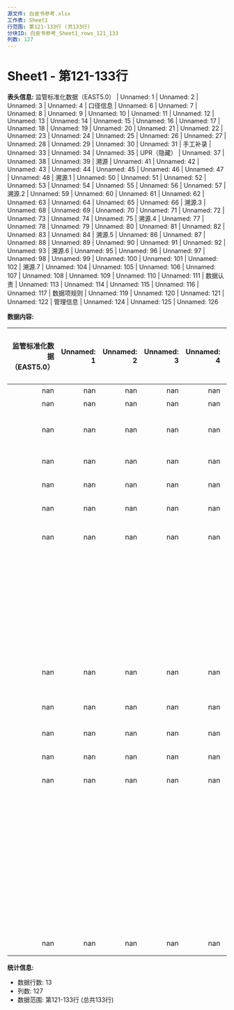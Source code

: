 ```yaml
---
源文件: 白皮书参考.xlsx
工作表: Sheet1
行范围: 第121-133行 (共133行)
分块ID: 白皮书参考_Sheet1_rows_121_133
列数: 127
---
```


# Sheet1 - 第121-133行

**表头信息:** 监管标准化数据（EAST5.0） | Unnamed: 1 | Unnamed: 2 | Unnamed: 3 | Unnamed: 4 | 口径信息 | Unnamed: 6 | Unnamed: 7 | Unnamed: 8 | Unnamed: 9 | Unnamed: 10 | Unnamed: 11 | Unnamed: 12 | Unnamed: 13 | Unnamed: 14 | Unnamed: 15 | Unnamed: 16 | Unnamed: 17 | Unnamed: 18 | Unnamed: 19 | Unnamed: 20 | Unnamed: 21 | Unnamed: 22 | Unnamed: 23 | Unnamed: 24 | Unnamed: 25 | Unnamed: 26 | Unnamed: 27 | Unnamed: 28 | Unnamed: 29 | Unnamed: 30 | Unnamed: 31 | 手工补录 | Unnamed: 33 | Unnamed: 34 | Unnamed: 35 | UPR（隐藏） | Unnamed: 37 | Unnamed: 38 | Unnamed: 39 | 溯源 | Unnamed: 41 | Unnamed: 42 | Unnamed: 43 | Unnamed: 44 | Unnamed: 45 | Unnamed: 46 | Unnamed: 47 | Unnamed: 48 | 溯源.1 | Unnamed: 50 | Unnamed: 51 | Unnamed: 52 | Unnamed: 53 | Unnamed: 54 | Unnamed: 55 | Unnamed: 56 | Unnamed: 57 | 溯源.2 | Unnamed: 59 | Unnamed: 60 | Unnamed: 61 | Unnamed: 62 | Unnamed: 63 | Unnamed: 64 | Unnamed: 65 | Unnamed: 66 | 溯源.3 | Unnamed: 68 | Unnamed: 69 | Unnamed: 70 | Unnamed: 71 | Unnamed: 72 | Unnamed: 73 | Unnamed: 74 | Unnamed: 75 | 溯源.4 | Unnamed: 77 | Unnamed: 78 | Unnamed: 79 | Unnamed: 80 | Unnamed: 81 | Unnamed: 82 | Unnamed: 83 | Unnamed: 84 | 溯源.5 | Unnamed: 86 | Unnamed: 87 | Unnamed: 88 | Unnamed: 89 | Unnamed: 90 | Unnamed: 91 | Unnamed: 92 | Unnamed: 93 | 溯源.6 | Unnamed: 95 | Unnamed: 96 | Unnamed: 97 | Unnamed: 98 | Unnamed: 99 | Unnamed: 100 | Unnamed: 101 | Unnamed: 102 | 溯源.7 | Unnamed: 104 | Unnamed: 105 | Unnamed: 106 | Unnamed: 107 | Unnamed: 108 | Unnamed: 109 | Unnamed: 110 | Unnamed: 111 | 数据认责 | Unnamed: 113 | Unnamed: 114 | Unnamed: 115 | Unnamed: 116 | Unnamed: 117 | 数据项规则 | Unnamed: 119 | Unnamed: 120 | Unnamed: 121 | Unnamed: 122 | 管理信息 | Unnamed: 124 | Unnamed: 125 | Unnamed: 126

**数据内容:**

|   监管标准化数据（EAST5.0） |   Unnamed: 1 |   Unnamed: 2 |   Unnamed: 3 |   Unnamed: 4 |   口径信息 |   Unnamed: 6 |   Unnamed: 7 |   Unnamed: 8 |   Unnamed: 9 |   Unnamed: 10 |   Unnamed: 11 |   Unnamed: 12 |   Unnamed: 13 |   Unnamed: 14 |   Unnamed: 15 |   Unnamed: 16 |   Unnamed: 17 |   Unnamed: 18 |   Unnamed: 19 |   Unnamed: 20 |   Unnamed: 21 |   Unnamed: 22 |   Unnamed: 23 |   Unnamed: 24 |   Unnamed: 25 |   Unnamed: 26 |   Unnamed: 27 |   Unnamed: 28 |   Unnamed: 29 |   Unnamed: 30 |   Unnamed: 31 |   手工补录 |   Unnamed: 33 |   Unnamed: 34 |   Unnamed: 35 |   UPR（隐藏） |   Unnamed: 37 |   Unnamed: 38 |   Unnamed: 39 |   溯源 | Unnamed: 41                | Unnamed: 42        | Unnamed: 43   | Unnamed: 44                                                                                                               |   Unnamed: 45 |   Unnamed: 46 |   Unnamed: 47 |   Unnamed: 48 |   溯源.1 |   Unnamed: 50 |   Unnamed: 51 |   Unnamed: 52 |   Unnamed: 53 |   Unnamed: 54 |   Unnamed: 55 |   Unnamed: 56 |   Unnamed: 57 |   溯源.2 |   Unnamed: 59 |   Unnamed: 60 |   Unnamed: 61 |   Unnamed: 62 |   Unnamed: 63 |   Unnamed: 64 |   Unnamed: 65 |   Unnamed: 66 |   溯源.3 |   Unnamed: 68 |   Unnamed: 69 |   Unnamed: 70 |   Unnamed: 71 |   Unnamed: 72 |   Unnamed: 73 |   Unnamed: 74 |   Unnamed: 75 |   溯源.4 |   Unnamed: 77 |   Unnamed: 78 |   Unnamed: 79 |   Unnamed: 80 |   Unnamed: 81 |   Unnamed: 82 |   Unnamed: 83 |   Unnamed: 84 |   溯源.5 | Unnamed: 86                | Unnamed: 87        | Unnamed: 88   | Unnamed: 89                                                                                                             |   Unnamed: 90 |   Unnamed: 91 |   Unnamed: 92 |   Unnamed: 93 |   溯源.6 |   Unnamed: 95 |   Unnamed: 96 |   Unnamed: 97 |   Unnamed: 98 |   Unnamed: 99 |   Unnamed: 100 |   Unnamed: 101 |   Unnamed: 102 |   溯源.7 |   Unnamed: 104 |   Unnamed: 105 |   Unnamed: 106 |   Unnamed: 107 |   Unnamed: 108 |   Unnamed: 109 |   Unnamed: 110 |   Unnamed: 111 |   数据认责 |   Unnamed: 113 |   Unnamed: 114 |   Unnamed: 115 |   Unnamed: 116 |   Unnamed: 117 |   数据项规则 |   Unnamed: 119 |   Unnamed: 120 |   Unnamed: 121 |   Unnamed: 122 |   管理信息 |   Unnamed: 124 |   Unnamed: 125 |   Unnamed: 126 |
|----------------------------:|-------------:|-------------:|-------------:|-------------:|-----------:|-------------:|-------------:|-------------:|-------------:|--------------:|--------------:|--------------:|--------------:|--------------:|--------------:|--------------:|--------------:|--------------:|--------------:|--------------:|--------------:|--------------:|--------------:|--------------:|--------------:|--------------:|--------------:|--------------:|--------------:|--------------:|--------------:|-----------:|--------------:|--------------:|--------------:|--------------:|--------------:|--------------:|--------------:|-------:|:---------------------------|:-------------------|:--------------|:--------------------------------------------------------------------------------------------------------------------------|--------------:|--------------:|--------------:|--------------:|---------:|--------------:|--------------:|--------------:|--------------:|--------------:|--------------:|--------------:|--------------:|---------:|--------------:|--------------:|--------------:|--------------:|--------------:|--------------:|--------------:|--------------:|---------:|--------------:|--------------:|--------------:|--------------:|--------------:|--------------:|--------------:|--------------:|---------:|--------------:|--------------:|--------------:|--------------:|--------------:|--------------:|--------------:|--------------:|---------:|:---------------------------|:-------------------|:--------------|:------------------------------------------------------------------------------------------------------------------------|--------------:|--------------:|--------------:|--------------:|---------:|--------------:|--------------:|--------------:|--------------:|--------------:|---------------:|---------------:|---------------:|---------:|---------------:|---------------:|---------------:|---------------:|---------------:|---------------:|---------------:|---------------:|-----------:|---------------:|---------------:|---------------:|---------------:|---------------:|-------------:|---------------:|---------------:|---------------:|---------------:|-----------:|---------------:|---------------:|---------------:|
|                         nan |          nan |          nan |          nan |          nan |        nan |          nan |          nan |          nan |          nan |           nan |           nan |           nan |           nan |           nan |           nan |           nan |           nan |           nan |           nan |           nan |           nan |           nan |           nan |           nan |           nan |           nan |           nan |           nan |           nan |           nan |           nan |        nan |           nan |           nan |           nan |           nan |           nan |           nan |           nan |    nan | 表级映射                   | nan                | nan           | nan                                                                                                                       |           nan |           nan |           nan |           nan |      nan |           nan |           nan |           nan |           nan |           nan |           nan |           nan |           nan |      nan |           nan |           nan |           nan |           nan |           nan |           nan |           nan |           nan |      nan |           nan |           nan |           nan |           nan |           nan |           nan |           nan |           nan |      nan |           nan |           nan |           nan |           nan |           nan |           nan |           nan |           nan |      nan | 表级映射                   | nan                | nan           | nan                                                                                                                     |           nan |           nan |           nan |           nan |      nan |           nan |           nan |           nan |           nan |           nan |            nan |            nan |            nan |      nan |            nan |            nan |            nan |            nan |            nan |            nan |            nan |            nan |        nan |            nan |            nan |            nan |            nan |            nan |          nan |            nan |            nan |            nan |            nan |        nan |            nan |            nan |            nan |
|                         nan |          nan |          nan |          nan |          nan |        nan |          nan |          nan |          nan |          nan |           nan |           nan |           nan |           nan |           nan |           nan |           nan |           nan |           nan |           nan |           nan |           nan |           nan |           nan |           nan |           nan |           nan |           nan |           nan |           nan |           nan |           nan |        nan |           nan |           nan |           nan |           nan |           nan |           nan |           nan |    nan | 表名                       | 表中文名           | 关联定义      | 关联过滤规则                                                                                                              |           nan |           nan |           nan |           nan |      nan |           nan |           nan |           nan |           nan |           nan |           nan |           nan |           nan |      nan |           nan |           nan |           nan |           nan |           nan |           nan |           nan |           nan |      nan |           nan |           nan |           nan |           nan |           nan |           nan |           nan |           nan |      nan |           nan |           nan |           nan |           nan |           nan |           nan |           nan |           nan |      nan | 表名                       | 表中文名           | 关联定义      | 关联过滤规则                                                                                                            |           nan |           nan |           nan |           nan |      nan |           nan |           nan |           nan |           nan |           nan |            nan |            nan |            nan |      nan |            nan |            nan |            nan |            nan |            nan |            nan |            nan |            nan |        nan |            nan |            nan |            nan |            nan |            nan |          nan |            nan |            nan |            nan |            nan |        nan |            nan |            nan |            nan |
|                         nan |          nan |          nan |          nan |          nan |        nan |          nan |          nan |          nan |          nan |           nan |           nan |           nan |           nan |           nan |           nan |           nan |           nan |           nan |           nan |           nan |           nan |           nan |           nan |           nan |           nan |           nan |           nan |           nan |           nan |           nan |           nan |        nan |           nan |           nan |           nan |           nan |           nan |           nan |           nan |    nan | UPR_CORP_IN_BAL_LOAN_DTL_M | 对公表内贷款借据表 | 表A(主表)     | SRC_SYS_CD <> 'S02 and  (DUBIL_BAL > 0 OR COALESCE(end_date,'') = '' or ( end_date >= 月初 and DUBIL_BAL =0))             |           nan |           nan |           nan |           nan |      nan |           nan |           nan |           nan |           nan |           nan |           nan |           nan |           nan |      nan |           nan |           nan |           nan |           nan |           nan |           nan |           nan |           nan |      nan |           nan |           nan |           nan |           nan |           nan |           nan |           nan |           nan |      nan |           nan |           nan |           nan |           nan |           nan |           nan |           nan |           nan |      nan | UPR_OFF_BAL_LOAN_DTL_M     | 表外贷款借据表     | 表A(主表)     | OFF_BAL_ACCT_TYP = 'C010100' and (DUBIL_BAL > 0  or COALESCE(end_date,'')='' or (DUBIL_BAL = 0 and end_dt >=月初 ))     |           nan |           nan |           nan |           nan |      nan |           nan |           nan |           nan |           nan |           nan |            nan |            nan |            nan |      nan |            nan |            nan |            nan |            nan |            nan |            nan |            nan |            nan |        nan |            nan |            nan |            nan |            nan |            nan |          nan |            nan |            nan |            nan |            nan |        nan |            nan |            nan |            nan |
|                         nan |          nan |          nan |          nan |          nan |        nan |          nan |          nan |          nan |          nan |           nan |           nan |           nan |           nan |           nan |           nan |           nan |           nan |           nan |           nan |           nan |           nan |           nan |           nan |           nan |           nan |           nan |           nan |           nan |           nan |           nan |           nan |        nan |           nan |           nan |           nan |           nan |           nan |           nan |           nan |    nan | UPR_ORG_INFO               | 机构信息表         | 表B(左连接 )  | A.ORG_CD = B.ORG_NO                                                                                                       |           nan |           nan |           nan |           nan |      nan |           nan |           nan |           nan |           nan |           nan |           nan |           nan |           nan |      nan |           nan |           nan |           nan |           nan |           nan |           nan |           nan |           nan |      nan |           nan |           nan |           nan |           nan |           nan |           nan |           nan |           nan |      nan |           nan |           nan |           nan |           nan |           nan |           nan |           nan |           nan |      nan | UPR_ORG_INFO               | 机构信息表         | 表B(左连接 )  | A.ORG_CD = B.ORG_NO                                                                                                     |           nan |           nan |           nan |           nan |      nan |           nan |           nan |           nan |           nan |           nan |            nan |            nan |            nan |      nan |            nan |            nan |            nan |            nan |            nan |            nan |            nan |            nan |        nan |            nan |            nan |            nan |            nan |            nan |          nan |            nan |            nan |            nan |            nan |        nan |            nan |            nan |            nan |
|                         nan |          nan |          nan |          nan |          nan |        nan |          nan |          nan |          nan |          nan |           nan |           nan |           nan |           nan |           nan |           nan |           nan |           nan |           nan |           nan |           nan |           nan |           nan |           nan |           nan |           nan |           nan |           nan |           nan |           nan |           nan |           nan |        nan |           nan |           nan |           nan |           nan |           nan |           nan |           nan |    nan | UPR_INN_SUBJ_COMP_M        | 内部科目对照表     | 表C(左连接)   | A.ITEM_CD = C.GL_ACCT_ITM_ID                                                                                              |           nan |           nan |           nan |           nan |      nan |           nan |           nan |           nan |           nan |           nan |           nan |           nan |           nan |      nan |           nan |           nan |           nan |           nan |           nan |           nan |           nan |           nan |      nan |           nan |           nan |           nan |           nan |           nan |           nan |           nan |           nan |      nan |           nan |           nan |           nan |           nan |           nan |           nan |           nan |           nan |      nan | UPR_INN_SUBJ_COMP_M        | 内部科目对照表     | 表C(左连接)   | A.ITEM_CD = C.GL_ACCT_ITM_ID                                                                                            |           nan |           nan |           nan |           nan |      nan |           nan |           nan |           nan |           nan |           nan |            nan |            nan |            nan |      nan |            nan |            nan |            nan |            nan |            nan |            nan |            nan |            nan |        nan |            nan |            nan |            nan |            nan |            nan |          nan |            nan |            nan |            nan |            nan |        nan |            nan |            nan |            nan |
|                         nan |          nan |          nan |          nan |          nan |        nan |          nan |          nan |          nan |          nan |           nan |           nan |           nan |           nan |           nan |           nan |           nan |           nan |           nan |           nan |           nan |           nan |           nan |           nan |           nan |           nan |           nan |           nan |           nan |           nan |           nan |           nan |        nan |           nan |           nan |           nan |           nan |           nan |           nan |           nan |    nan | UPR_CORP_CUST_INFO_M       | 对公客户信息       | 表D(左关联)   | A.CUST_NO=D.CUST_NO                                                                                                       |           nan |           nan |           nan |           nan |      nan |           nan |           nan |           nan |           nan |           nan |           nan |           nan |           nan |      nan |           nan |           nan |           nan |           nan |           nan |           nan |           nan |           nan |      nan |           nan |           nan |           nan |           nan |           nan |           nan |           nan |           nan |      nan |           nan |           nan |           nan |           nan |           nan |           nan |           nan |           nan |      nan | UPR_CORP_CUST_INFO_M       | 对公客户信息       | 表D(左关联)   | A.CUST_NO=D.CUST_NO                                                                                                     |           nan |           nan |           nan |           nan |      nan |           nan |           nan |           nan |           nan |           nan |            nan |            nan |            nan |      nan |            nan |            nan |            nan |            nan |            nan |            nan |            nan |            nan |        nan |            nan |            nan |            nan |            nan |            nan |          nan |            nan |            nan |            nan |            nan |        nan |            nan |            nan |            nan |
|                         nan |          nan |          nan |          nan |          nan |        nan |          nan |          nan |          nan |          nan |           nan |           nan |           nan |           nan |           nan |           nan |           nan |           nan |           nan |           nan |           nan |           nan |           nan |           nan |           nan |           nan |           nan |           nan |           nan |           nan |           nan |           nan |        nan |           nan |           nan |           nan |           nan |           nan |           nan |           nan |    nan | UPR_FIN_LOAN_DETAIL_D      | 普惠金融接口明细表 | 表E(左关联)   | A.CRDT_DUBIL_NUM=E.LOAN_NUM                                                                                               |           nan |           nan |           nan |           nan |      nan |           nan |           nan |           nan |           nan |           nan |           nan |           nan |           nan |      nan |           nan |           nan |           nan |           nan |           nan |           nan |           nan |           nan |      nan |           nan |           nan |           nan |           nan |           nan |           nan |           nan |           nan |      nan |           nan |           nan |           nan |           nan |           nan |           nan |           nan |           nan |      nan | UPR_FIN_LOAN_DETAIL_D      | 普惠金融接口明细表 | 表E(左关联)   | A.CRDT_DUBIL_NUM=E.LOAN_NUM                                                                                             |           nan |           nan |           nan |           nan |      nan |           nan |           nan |           nan |           nan |           nan |            nan |            nan |            nan |      nan |            nan |            nan |            nan |            nan |            nan |            nan |            nan |            nan |        nan |            nan |            nan |            nan |            nan |            nan |          nan |            nan |            nan |            nan |            nan |        nan |            nan |            nan |            nan |
|                             |              |              |              |              |            |              |              |              |              |               |               |               |               |               |               |               |               |               |               |               |               |               |               |               |               |               |               |               |               |               |               |            |               |               |               |               |               |               |               |        |                            |                    |               | AND E.ACCT_TYP NOT LIKE '%事业单位%'                                                                                      |               |               |               |               |          |               |               |               |               |               |               |               |               |          |               |               |               |               |               |               |               |               |          |               |               |               |               |               |               |               |               |          |               |               |               |               |               |               |               |               |          |                            |                    |               |                                                                                                                         |               |               |               |               |          |               |               |               |               |               |                |                |                |          |                |                |                |                |                |                |                |                |            |                |                |                |                |                |              |                |                |                |                |            |                |                |                |
|                             |              |              |              |              |            |              |              |              |              |               |               |               |               |               |               |               |               |               |               |               |               |               |               |               |               |               |               |               |               |               |               |            |               |               |               |               |               |               |               |        |                            |                    |               | AND E.ACCT_TYP NOT LIKE '%其他组织机构%'                                                                                  |               |               |               |               |          |               |               |               |               |               |               |               |               |          |               |               |               |               |               |               |               |               |          |               |               |               |               |               |               |               |               |          |               |               |               |               |               |               |               |               |          |                            |                    |               |                                                                                                                         |               |               |               |               |          |               |               |               |               |               |                |                |                |          |                |                |                |                |                |                |                |                |            |                |                |                |                |                |              |                |                |                |                |            |                |                |                |
|                             |              |              |              |              |            |              |              |              |              |               |               |               |               |               |               |               |               |               |               |               |               |               |               |               |               |               |               |               |               |               |               |            |               |               |               |               |               |               |               |        |                            |                    |               | AND E.ACCT_TYP NOT LIKE '%行政机关%'                                                                                      |               |               |               |               |          |               |               |               |               |               |               |               |               |          |               |               |               |               |               |               |               |               |          |               |               |               |               |               |               |               |               |          |               |               |               |               |               |               |               |               |          |                            |                    |               |                                                                                                                         |               |               |               |               |          |               |               |               |               |               |                |                |                |          |                |                |                |                |                |                |                |                |            |                |                |                |                |                |              |                |                |                |                |            |                |                |                |
|                             |              |              |              |              |            |              |              |              |              |               |               |               |               |               |               |               |               |               |               |               |               |               |               |               |               |               |               |               |               |               |               |            |               |               |               |               |               |               |               |        |                            |                    |               | AND E.ACCT_TYP NOT LIKE '%社会团体%'                                                                                      |               |               |               |               |          |               |               |               |               |               |               |               |               |          |               |               |               |               |               |               |               |               |          |               |               |               |               |               |               |               |               |          |               |               |               |               |               |               |               |               |          |                            |                    |               |                                                                                                                         |               |               |               |               |          |               |               |               |               |               |                |                |                |          |                |                |                |                |                |                |                |                |            |                |                |                |                |                |              |                |                |                |                |            |                |                |                |
|                             |              |              |              |              |            |              |              |              |              |               |               |               |               |               |               |               |               |               |               |               |               |               |               |               |               |               |               |               |               |               |               |            |               |               |               |               |               |               |               |        |                            |                    |               | AND E.ACCT_TYP NOT LIKE '%个体工商户%'                                                                                    |               |               |               |               |          |               |               |               |               |               |               |               |               |          |               |               |               |               |               |               |               |               |          |               |               |               |               |               |               |               |               |          |               |               |               |               |               |               |               |               |          |                            |                    |               |                                                                                                                         |               |               |               |               |          |               |               |               |               |               |                |                |                |          |                |                |                |                |                |                |                |                |            |                |                |                |                |                |              |                |                |                |                |            |                |                |                |
|                             |              |              |              |              |            |              |              |              |              |               |               |               |               |               |               |               |               |               |               |               |               |               |               |               |               |               |               |               |               |               |               |            |               |               |               |               |               |               |               |        |                            |                    |               | AND E.CORP_SIZE_CD in ('4','5')                                                                                           |               |               |               |               |          |               |               |               |               |               |               |               |               |          |               |               |               |               |               |               |               |               |          |               |               |               |               |               |               |               |               |          |               |               |               |               |               |               |               |               |          |                            |                    |               |                                                                                                                         |               |               |               |               |          |               |               |               |               |               |                |                |                |          |                |                |                |                |                |                |                |                |            |                |                |                |                |                |              |                |                |                |                |            |                |                |                |
|                         nan |          nan |          nan |          nan |          nan |        nan |          nan |          nan |          nan |          nan |           nan |           nan |           nan |           nan |           nan |           nan |           nan |           nan |           nan |           nan |           nan |           nan |           nan |           nan |           nan |           nan |           nan |           nan |           nan |           nan |           nan |           nan |        nan |           nan |           nan |           nan |           nan |           nan |           nan |           nan |    nan | UPR_LOAN_REPAY_PLAN_INFO_M | 还款计划           | 表F(左关联)   | A.CRDT_DUBIL_NUM=F.LOAN_NUM AND A.CRDT_CNTR_NUM= F.CRDT_CNTR_NUM AND F.DUE_DATE > 数据日期   取还款日期大于当期的最早一期 |           nan |           nan |           nan |           nan |      nan |           nan |           nan |           nan |           nan |           nan |           nan |           nan |           nan |      nan |           nan |           nan |           nan |           nan |           nan |           nan |           nan |           nan |      nan |           nan |           nan |           nan |           nan |           nan |           nan |           nan |           nan |      nan |           nan |           nan |           nan |           nan |           nan |           nan |           nan |           nan |      nan | UPR_LOAN_REPAY_PLAN_INFO_M | 还款计划           | 表F(左关联)   | A.CRDT_DUBIL_NUM=F.LOAN_NUM AND A.CRDT_CNTR_NUM= F.CRDT_CNTR_NUM AND F.DUE_DATE > 数据日期 取还款日期大于当期的最早一期 |           nan |           nan |           nan |           nan |      nan |           nan |           nan |           nan |           nan |           nan |            nan |            nan |            nan |      nan |            nan |            nan |            nan |            nan |            nan |            nan |            nan |            nan |        nan |            nan |            nan |            nan |            nan |            nan |          nan |            nan |            nan |            nan |            nan |        nan |            nan |            nan |            nan |
|                         nan |          nan |          nan |          nan |          nan |        nan |          nan |          nan |          nan |          nan |           nan |           nan |           nan |           nan |           nan |           nan |           nan |           nan |           nan |           nan |           nan |           nan |           nan |           nan |           nan |           nan |           nan |           nan |           nan |           nan |           nan |           nan |        nan |           nan |           nan |           nan |           nan |           nan |           nan |           nan |    nan | UPR_CRDT_CNTR_INFO_M       | 信贷合同信息       | 表G(左关联)   | A.CRDT_CNTR_NUM END = G.CRDT_CNTR_NUM AND G.SRC_SYS_CD <> 'MRP'                                                           |           nan |           nan |           nan |           nan |      nan |           nan |           nan |           nan |           nan |           nan |           nan |           nan |           nan |      nan |           nan |           nan |           nan |           nan |           nan |           nan |           nan |           nan |      nan |           nan |           nan |           nan |           nan |           nan |           nan |           nan |           nan |      nan |           nan |           nan |           nan |           nan |           nan |           nan |           nan |           nan |      nan | UPR_CRDT_CNTR_INFO_M       | 信贷合同信息       | 表G(左关联)   | A.CRDT_CNTR_NUM= G.CRDT_CNTR_NUM                                                                                        |           nan |           nan |           nan |           nan |      nan |           nan |           nan |           nan |           nan |           nan |            nan |            nan |            nan |      nan |            nan |            nan |            nan |            nan |            nan |            nan |            nan |            nan |        nan |            nan |            nan |            nan |            nan |            nan |          nan |            nan |            nan |            nan |            nan |        nan |            nan |            nan |            nan |
|                         nan |          nan |          nan |          nan |          nan |        nan |          nan |          nan |          nan |          nan |           nan |           nan |           nan |           nan |           nan |           nan |           nan |           nan |           nan |           nan |           nan |           nan |           nan |           nan |           nan |           nan |           nan |           nan |           nan |           nan |           nan |           nan |        nan |           nan |           nan |           nan |           nan |           nan |           nan |           nan |    nan | UPR_LDM_LOAN_ACCT_LPR      | LPR                | 表H(左关联)   | A.CRDT_DUBIL_NUM=H.LOAN_NUM and a.dt = replace(data_dt,'-','')                                                            |           nan |           nan |           nan |           nan |      nan |           nan |           nan |           nan |           nan |           nan |           nan |           nan |           nan |      nan |           nan |           nan |           nan |           nan |           nan |           nan |           nan |           nan |      nan |           nan |           nan |           nan |           nan |           nan |           nan |           nan |           nan |      nan |           nan |           nan |           nan |           nan |           nan |           nan |           nan |           nan |      nan | UPR_LDM_LOAN_ACCT_LPR      | LPR                | 表H(左关联)   | A.CRDT_DUBIL_NUM=H.LOAN_NUM and a.dt = replace(data_dt,'-','')                                                          |           nan |           nan |           nan |           nan |      nan |           nan |           nan |           nan |           nan |           nan |            nan |            nan |            nan |      nan |            nan |            nan |            nan |            nan |            nan |            nan |            nan |            nan |        nan |            nan |            nan |            nan |            nan |            nan |          nan |            nan |            nan |            nan |            nan |        nan |            nan |            nan |            nan |
|                         nan |          nan |          nan |          nan |          nan |        nan |          nan |          nan |          nan |          nan |           nan |           nan |           nan |           nan |           nan |           nan |           nan |           nan |           nan |           nan |           nan |           nan |           nan |           nan |           nan |           nan |           nan |           nan |           nan |           nan |           nan |           nan |        nan |           nan |           nan |           nan |           nan |           nan |           nan |           nan |    nan | UPR_LOAN_DUBIL_EXPD_INFO_M | 贷款展期           | 表J(左关联)   | A.CRDT_DUBIL_NUM=J.CRDT_DUBIL_NUM                                                                                         |           nan |           nan |           nan |           nan |      nan |           nan |           nan |           nan |           nan |           nan |           nan |           nan |           nan |      nan |           nan |           nan |           nan |           nan |           nan |           nan |           nan |           nan |      nan |           nan |           nan |           nan |           nan |           nan |           nan |           nan |           nan |      nan |           nan |           nan |           nan |           nan |           nan |           nan |           nan |           nan |      nan | UPR_LOAN_DUBIL_EXPD_INFO_M | 贷款展期           | 表J(左关联)   | A.CRDT_DUBIL_NUM=J.CRDT_DUBIL_NUM                                                                                       |           nan |           nan |           nan |           nan |      nan |           nan |           nan |           nan |           nan |           nan |            nan |            nan |            nan |      nan |            nan |            nan |            nan |            nan |            nan |            nan |            nan |            nan |        nan |            nan |            nan |            nan |            nan |            nan |          nan |            nan |            nan |            nan |            nan |        nan |            nan |            nan |            nan |
|                         nan |          nan |          nan |          nan |          nan |        nan |          nan |          nan |          nan |          nan |           nan |           nan |           nan |           nan |           nan |           nan |           nan |           nan |           nan |           nan |           nan |           nan |           nan |           nan |           nan |           nan |           nan |           nan |           nan |           nan |           nan |           nan |        nan |           nan |           nan |           nan |           nan |           nan |           nan |           nan |    nan | UPR_ORG_REL_INFO           | 机构关系信息       | 表K(左关联)   | A.ORG_NO = K.ORG_NO，K表加工如下（取南京分行下的机构号）：                                                                |           nan |           nan |           nan |           nan |      nan |           nan |           nan |           nan |           nan |           nan |           nan |           nan |           nan |      nan |           nan |           nan |           nan |           nan |           nan |           nan |           nan |           nan |      nan |           nan |           nan |           nan |           nan |           nan |           nan |           nan |           nan |      nan |           nan |           nan |           nan |           nan |           nan |           nan |           nan |           nan |      nan | nan                        | nan                | nan           | nan                                                                                                                     |           nan |           nan |           nan |           nan |      nan |           nan |           nan |           nan |           nan |           nan |            nan |            nan |            nan |      nan |            nan |            nan |            nan |            nan |            nan |            nan |            nan |            nan |        nan |            nan |            nan |            nan |            nan |            nan |          nan |            nan |            nan |            nan |            nan |        nan |            nan |            nan |            nan |
|                             |              |              |              |              |            |              |              |              |              |               |               |               |               |               |               |               |               |               |               |               |               |               |               |               |               |               |               |               |               |               |               |            |               |               |               |               |               |               |               |        |                            |                    |               | SELECT T.ORG_NO,T2.UP_MGMT_ORG_NO                                                                                         |               |               |               |               |          |               |               |               |               |               |               |               |               |          |               |               |               |               |               |               |               |               |          |               |               |               |               |               |               |               |               |          |               |               |               |               |               |               |               |               |          |                            |                    |               |                                                                                                                         |               |               |               |               |          |               |               |               |               |               |                |                |                |          |                |                |                |                |                |                |                |                |            |                |                |                |                |                |              |                |                |                |                |            |                |                |                |
|                             |              |              |              |              |            |              |              |              |              |               |               |               |               |               |               |               |               |               |               |               |               |               |               |               |               |               |               |               |               |               |               |            |               |               |               |               |               |               |               |        |                            |                    |               |   FROM APPUPR.UPR_ORG_REL_INFO T                                                                                          |               |               |               |               |          |               |               |               |               |               |               |               |               |          |               |               |               |               |               |               |               |               |          |               |               |               |               |               |               |               |               |          |               |               |               |               |               |               |               |               |          |                            |                    |               |                                                                                                                         |               |               |               |               |          |               |               |               |               |               |                |                |                |          |                |                |                |                |                |                |                |                |            |                |                |                |                |                |              |                |                |                |                |            |                |                |                |
|                             |              |              |              |              |            |              |              |              |              |               |               |               |               |               |               |               |               |               |               |               |               |               |               |               |               |               |               |               |               |               |               |            |               |               |               |               |               |               |               |        |                            |                    |               |   LEFT JOIN APPUPR.UPR_ORG_REL_INFO T1                                                                                    |               |               |               |               |          |               |               |               |               |               |               |               |               |          |               |               |               |               |               |               |               |               |          |               |               |               |               |               |               |               |               |          |               |               |               |               |               |               |               |               |          |                            |                    |               |                                                                                                                         |               |               |               |               |          |               |               |               |               |               |                |                |                |          |                |                |                |                |                |                |                |                |            |                |                |                |                |                |              |                |                |                |                |            |                |                |                |
|                             |              |              |              |              |            |              |              |              |              |               |               |               |               |               |               |               |               |               |               |               |               |               |               |               |               |               |               |               |               |               |               |            |               |               |               |               |               |               |               |        |                            |                    |               |     ON T.UP_MGMT_ORG_NO = T1.ORG_NO                                                                                       |               |               |               |               |          |               |               |               |               |               |               |               |               |          |               |               |               |               |               |               |               |               |          |               |               |               |               |               |               |               |               |          |               |               |               |               |               |               |               |               |          |                            |                    |               |                                                                                                                         |               |               |               |               |          |               |               |               |               |               |                |                |                |          |                |                |                |                |                |                |                |                |            |                |                |                |                |                |              |                |                |                |                |            |                |                |                |
|                             |              |              |              |              |            |              |              |              |              |               |               |               |               |               |               |               |               |               |               |               |               |               |               |               |               |               |               |               |               |               |               |            |               |               |               |               |               |               |               |        |                            |                    |               |    AND T1.DT = '20220331'                                                                                                 |               |               |               |               |          |               |               |               |               |               |               |               |               |          |               |               |               |               |               |               |               |               |          |               |               |               |               |               |               |               |               |          |               |               |               |               |               |               |               |               |          |                            |                    |               |                                                                                                                         |               |               |               |               |          |               |               |               |               |               |                |                |                |          |                |                |                |                |                |                |                |                |            |                |                |                |                |                |              |                |                |                |                |            |                |                |                |
|                             |              |              |              |              |            |              |              |              |              |               |               |               |               |               |               |               |               |               |               |               |               |               |               |               |               |               |               |               |               |               |               |            |               |               |               |               |               |               |               |        |                            |                    |               |   LEFT JOIN APPUPR.UPR_ORG_REL_INFO T2                                                                                    |               |               |               |               |          |               |               |               |               |               |               |               |               |          |               |               |               |               |               |               |               |               |          |               |               |               |               |               |               |               |               |          |               |               |               |               |               |               |               |               |          |                            |                    |               |                                                                                                                         |               |               |               |               |          |               |               |               |               |               |                |                |                |          |                |                |                |                |                |                |                |                |            |                |                |                |                |                |              |                |                |                |                |            |                |                |                |
|                             |              |              |              |              |            |              |              |              |              |               |               |               |               |               |               |               |               |               |               |               |               |               |               |               |               |               |               |               |               |               |               |            |               |               |               |               |               |               |               |        |                            |                    |               |     ON T1.UP_MGMT_ORG_NO = T2.ORG_NO                                                                                      |               |               |               |               |          |               |               |               |               |               |               |               |               |          |               |               |               |               |               |               |               |               |          |               |               |               |               |               |               |               |               |          |               |               |               |               |               |               |               |               |          |                            |                    |               |                                                                                                                         |               |               |               |               |          |               |               |               |               |               |                |                |                |          |                |                |                |                |                |                |                |                |            |                |                |                |                |                |              |                |                |                |                |            |                |                |                |
|                             |              |              |              |              |            |              |              |              |              |               |               |               |               |               |               |               |               |               |               |               |               |               |               |               |               |               |               |               |               |               |               |            |               |               |               |               |               |               |               |        |                            |                    |               |    AND T2.DT = '20220331'                                                                                                 |               |               |               |               |          |               |               |               |               |               |               |               |               |          |               |               |               |               |               |               |               |               |          |               |               |               |               |               |               |               |               |          |               |               |               |               |               |               |               |               |          |                            |                    |               |                                                                                                                         |               |               |               |               |          |               |               |               |               |               |                |                |                |          |                |                |                |                |                |                |                |                |            |                |                |                |                |                |              |                |                |                |                |            |                |                |                |
|                             |              |              |              |              |            |              |              |              |              |               |               |               |               |               |               |               |               |               |               |               |               |               |               |               |               |               |               |               |               |               |               |            |               |               |               |               |               |               |               |        |                            |                    |               |  WHERE T.DT = '20220331'                                                                                                  |               |               |               |               |          |               |               |               |               |               |               |               |               |          |               |               |               |               |               |               |               |               |          |               |               |               |               |               |               |               |               |          |               |               |               |               |               |               |               |               |          |                            |                    |               |                                                                                                                         |               |               |               |               |          |               |               |               |               |               |                |                |                |          |                |                |                |                |                |                |                |                |            |                |                |                |                |                |              |                |                |                |                |            |                |                |                |
|                             |              |              |              |              |            |              |              |              |              |               |               |               |               |               |               |               |               |               |               |               |               |               |               |               |               |               |               |               |               |               |               |            |               |               |               |               |               |               |               |        |                            |                    |               |    AND T2.UP_MGMT_ORG_NO = 'BS004';                                                                                       |               |               |               |               |          |               |               |               |               |               |               |               |               |          |               |               |               |               |               |               |               |               |          |               |               |               |               |               |               |               |               |          |               |               |               |               |               |               |               |               |          |                            |                    |               |                                                                                                                         |               |               |               |               |          |               |               |               |               |               |                |                |                |          |                |                |                |                |                |                |                |                |            |                |                |                |                |                |              |                |                |                |                |            |                |                |                |
|                         nan |          nan |          nan |          nan |          nan |        nan |          nan |          nan |          nan |          nan |           nan |           nan |           nan |           nan |           nan |           nan |           nan |           nan |           nan |           nan |           nan |           nan |           nan |           nan |           nan |           nan |           nan |           nan |           nan |           nan |           nan |           nan |        nan |           nan |           nan |           nan |           nan |           nan |           nan |           nan |    nan | UPR_IBNK_CUST_INFO_M       | 同业客户信息       | 表L(左关联)   | A.CUST_NO=L.CUST_NO                                                                                                       |           nan |           nan |           nan |           nan |      nan |           nan |           nan |           nan |           nan |           nan |           nan |           nan |           nan |      nan |           nan |           nan |           nan |           nan |           nan |           nan |           nan |           nan |      nan |           nan |           nan |           nan |           nan |           nan |           nan |           nan |           nan |      nan |           nan |           nan |           nan |           nan |           nan |           nan |           nan |           nan |      nan | nan                        | nan                | nan           | nan                                                                                                                     |           nan |           nan |           nan |           nan |      nan |           nan |           nan |           nan |           nan |           nan |            nan |            nan |            nan |      nan |            nan |            nan |            nan |            nan |            nan |            nan |            nan |            nan |        nan |            nan |            nan |            nan |            nan |            nan |          nan |            nan |            nan |            nan |            nan |        nan |            nan |            nan |            nan |

**统计信息:**
- 数据行数: 13
- 列数: 127
- 数据范围: 第121-133行 (总共133行)
